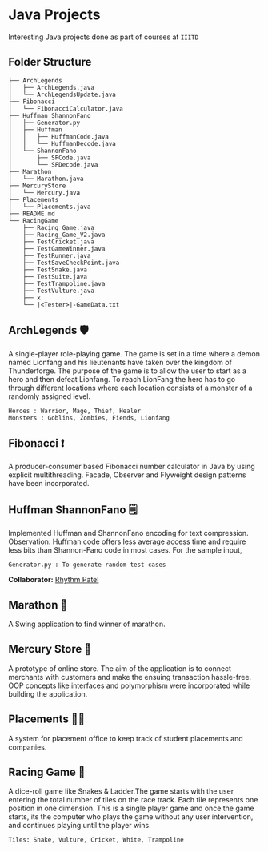 # Java Projects
Interesting Java projects done as part of courses at `IIITD`

## Folder Structure
```
├── ArchLegends
│   ├── ArchLegends.java
│   └── ArchLegendsUpdate.java
├── Fibonacci
│   └── FibonacciCalculator.java
├── Huffman_ShannonFano
│   ├── Generator.py
│   ├── Huffman
│   │   ├── HuffmanCode.java
│   │   └── HuffmanDecode.java
│   └── ShannonFano
│       ├── SFCode.java
│       └── SFDecode.java
├── Marathon
│   └── Marathon.java
├── MercuryStore
│   └── Mercury.java
├── Placements
│   └── Placements.java
├── README.md
└── RacingGame
    ├── Racing_Game.java
    ├── Racing_Game_V2.java
    ├── TestCricket.java
    ├── TestGameWinner.java
    ├── TestRunner.java
    ├── TestSaveCheckPoint.java
    ├── TestSnake.java
    ├── TestSuite.java
    ├── TestTrampoline.java
    ├── TestVulture.java
    ├── x
    └── |<Tester>|-GameData.txt
 ``` 
## ArchLegends :shield:
A single-player role-playing game. The game is set in a time where a demon named Lionfang and his lieutenants have taken over the kingdom of Thunderforge. The purpose of the game is to allow the user to start as a hero and then defeat Lionfang. To reach LionFang the hero has to go through different locations where each location consists of a monster of a randomly assigned level.

```
Heroes : Warrior, Mage, Thief, Healer
Monsters : Goblins, Zombies, Fiends, Lionfang  
```
 
## Fibonacci :exclamation:
A producer-consumer based Fibonacci number calculator in Java by using explicit multithreading. Facade, Observer and Flyweight design patterns have been incorporated.

## Huffman ShannonFano :spiral_notepad:
Implemented Huffman and ShannonFano encoding for text compression. Observation: Huffman code offers less average access time and require less bits than Shannon-Fano code in most cases. For the sample input,
```
Generator.py : To generate random test cases
```
**Collaborator:** [Rhythm Patel](https://github.com/rhythm-patel)

## Marathon :runner:
A Swing application to find winner of marathon.

## Mercury Store :shopping_cart:
A prototype of online store. The aim of the application is to connect merchants with customers and make the ensuing transaction hassle-free. OOP concepts like interfaces and polymorphism were incorporated while building the application.

## Placements :student:
A system for placement office to keep track of student placements and companies.

## Racing Game :snake:
A dice-roll game like Snakes & Ladder.The game starts with the user entering the total number of tiles on the race track. Each tile represents one position in one dimension. This is a single player game and once the game starts, its the computer who plays the game without any user intervention, and continues playing until the player wins.
```
Tiles: Snake, Vulture, Cricket, White, Trampoline
```
